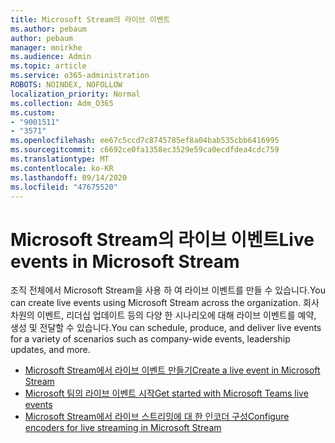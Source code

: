 ```yaml
---
title: Microsoft Stream의 라이브 이벤트
ms.author: pebaum
author: pebaum
manager: mnirkhe
ms.audience: Admin
ms.topic: article
ms.service: o365-administration
ROBOTS: NOINDEX, NOFOLLOW
localization_priority: Normal
ms.collection: Adm_O365
ms.custom:
- "9001511"
- "3571"
ms.openlocfilehash: ee67c5ccd7c8745785ef8a04bab535cbb6416995
ms.sourcegitcommit: c6692ce0fa1358ec3529e59ca0ecdfdea4cdc759
ms.translationtype: MT
ms.contentlocale: ko-KR
ms.lasthandoff: 09/14/2020
ms.locfileid: "47675520"
---
```

# <a name="live-events-in-microsoft-stream"></a><span data-ttu-id="dc67b-102">Microsoft Stream의 라이브 이벤트</span><span class="sxs-lookup"><span data-stu-id="dc67b-102">Live events in Microsoft Stream</span></span>

<span data-ttu-id="dc67b-103">조직 전체에서 Microsoft Stream을 사용 하 여 라이브 이벤트를 만들 수 있습니다.</span><span class="sxs-lookup"><span data-stu-id="dc67b-103">You can create live events using Microsoft Stream across the organization.</span></span> <span data-ttu-id="dc67b-104">회사 차원의 이벤트, 리더십 업데이트 등의 다양 한 시나리오에 대해 라이브 이벤트를 예약, 생성 및 전달할 수 있습니다.</span><span class="sxs-lookup"><span data-stu-id="dc67b-104">You can schedule, produce, and deliver live events for a variety of scenarios such as company-wide events, leadership updates, and more.</span></span>

- [<span data-ttu-id="dc67b-105">Microsoft Stream에서 라이브 이벤트 만들기</span><span class="sxs-lookup"><span data-stu-id="dc67b-105">Create a live event in Microsoft Stream</span></span>](https://docs.microsoft.com/stream/live-create-event)
- [<span data-ttu-id="dc67b-106">Microsoft 팀의 라이브 이벤트 시작</span><span class="sxs-lookup"><span data-stu-id="dc67b-106">Get started with Microsoft Teams live events</span></span>](https://support.office.com/article/get-started-with-microsoft-teams-live-events-d077fec2-a058-483e-9ab5-1494afda578a)
- [<span data-ttu-id="dc67b-107">Microsoft Stream에서 라이브 스트리밍에 대 한 인코더 구성</span><span class="sxs-lookup"><span data-stu-id="dc67b-107">Configure encoders for live streaming in Microsoft Stream</span></span>](https://docs.microsoft.com/stream/live-encoder-setup)
